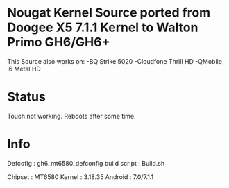 # Nougat Kernel Source ported from Doogee X5 7.1.1 Kernel to Walton Primo GH6/GH6+

This Source also works on:
-BQ Strike 5020
-Cloudfone Thrill HD
-QMobile i6 Metal HD

# Status

Touch not working. Reboots after some time.

# Info
Defcofig : gh6_mt6580_defconfig
build script : Build.sh

Chipset : MT6580
Kernel  : 3.18.35
Android : 7.0/7.1.1
